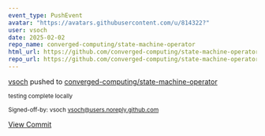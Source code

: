 ```yaml
---
event_type: PushEvent
avatar: "https://avatars.githubusercontent.com/u/814322?"
user: vsoch
date: 2025-02-02
repo_name: converged-computing/state-machine-operator
html_url: https://github.com/converged-computing/state-machine-operator/commit/3de98b266c023c393997bd5fba5f441f336f8b0f
repo_url: https://github.com/converged-computing/state-machine-operator
---
```


<a href='https://github.com/vsoch' target='_blank'>vsoch</a> pushed to <a href='https://github.com/converged-computing/state-machine-operator' target='_blank'>converged-computing/state-machine-operator</a>

<small>testing complete locally

Signed-off-by: vsoch <vsoch@users.noreply.github.com></small>

<a href='https://github.com/converged-computing/state-machine-operator/commit/3de98b266c023c393997bd5fba5f441f336f8b0f' target='_blank'>View Commit</a>